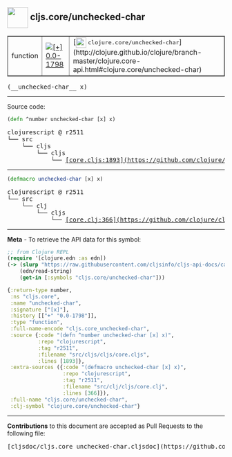 ## <img width="48px" valign="middle" src="http://i.imgur.com/Hi20huC.png"> cljs.core/unchecked-char

 <table border="1">
<tr>

<td>function</td>
<td><a href="https://github.com/cljsinfo/cljs-api-docs/tree/0.0-1798"><img valign="middle" alt="[+] 0.0-1798" src="https://img.shields.io/badge/+-0.0--1798-lightgrey.svg"></a> </td>
<td>
[<img height="24px" valign="middle" src="http://i.imgur.com/1GjPKvB.png"> <samp>clojure.core/unchecked-char</samp>](http://clojure.github.io/clojure/branch-master/clojure.core-api.html#clojure.core/unchecked-char)
</td>
</tr>
</table>

 <samp>
(__unchecked-char__ x)<br>
</samp>

---





Source code:

```clj
(defn ^number unchecked-char [x] x)
```

 <pre>
clojurescript @ r2511
└── src
    └── cljs
        └── cljs
            └── <ins>[core.cljs:1893](https://github.com/clojure/clojurescript/blob/r2511/src/cljs/cljs/core.cljs#L1893)</ins>
</pre>


---

```clj
(defmacro unchecked-char [x] x)
```

 <pre>
clojurescript @ r2511
└── src
    └── clj
        └── cljs
            └── <ins>[core.clj:366](https://github.com/clojure/clojurescript/blob/r2511/src/clj/cljs/core.clj#L366)</ins>
</pre>

---

__Meta__ - To retrieve the API data for this symbol:

```clj
;; from Clojure REPL
(require '[clojure.edn :as edn])
(-> (slurp "https://raw.githubusercontent.com/cljsinfo/cljs-api-docs/catalog/cljs-api.edn")
    (edn/read-string)
    (get-in [:symbols "cljs.core/unchecked-char"]))
```

```clj
{:return-type number,
 :ns "cljs.core",
 :name "unchecked-char",
 :signature ["[x]"],
 :history [["+" "0.0-1798"]],
 :type "function",
 :full-name-encode "cljs.core_unchecked-char",
 :source {:code "(defn ^number unchecked-char [x] x)",
          :repo "clojurescript",
          :tag "r2511",
          :filename "src/cljs/cljs/core.cljs",
          :lines [1893]},
 :extra-sources ({:code "(defmacro unchecked-char [x] x)",
                  :repo "clojurescript",
                  :tag "r2511",
                  :filename "src/clj/cljs/core.clj",
                  :lines [366]}),
 :full-name "cljs.core/unchecked-char",
 :clj-symbol "clojure.core/unchecked-char"}

```

---

__Contributions__ to this document are accepted as Pull Requests to the following file:

 <pre>
[cljsdoc/cljs.core_unchecked-char.cljsdoc](https://github.com/cljsinfo/cljs-api-docs/blob/master/cljsdoc/cljs.core_unchecked-char.cljsdoc)
</pre>


